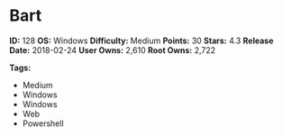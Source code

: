 # Bart

**ID:** 128
**OS:** Windows
**Difficulty:** Medium
**Points:** 30
**Stars:** 4.3
**Release Date:** 2018-02-24
**User Owns:** 2,610
**Root Owns:** 2,722

**Tags:**
- Medium
- Windows
- Windows
- Web
- Powershell

